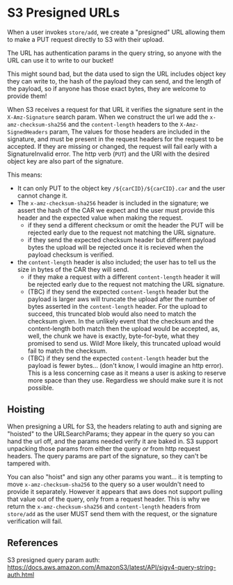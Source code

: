 # S3 Presigned URLs

When a user invokes `store/add`, we create a "presigned" URL allowing them to make a PUT request directly to S3 with their upload.

The URL has authentication params in the query string, so anyone with the URL can use it to write to our bucket! 

This might sound bad, but the data used to sign the URL includes object key they can write to, the hash of the payload they can send, and the length of the payload, so if anyone has those exact bytes, they are welcome to provide them!

When S3 receives a request for that URL it verifies the signature sent in the `X-Amz-Signature` search param. When we construct the url we add the `x-amz-checksum-sha256` and the `content-length` headers to the `X-Amz-SignedHeaders` param, The values for those headers are included in the signature, and must be present in the request headers for the request to be accepted. If they are missing or changed, the request will fail early with a SignatureInvalid error. The http verb (`PUT`) and the URI with the desired object key are also part of the signature.

This means:

- It can only PUT to the object key `/${carCID}/${carCID}.car` and the user cannot change it.
- The `x-amz-checksum-sha256` header is included in the signature; we assert the hash of the CAR we expect and the user must provide this header and the expected value when making the request.
  - if they send a different checksum or omit the header the PUT will be rejected early due to the request not matching the URL signature.
  - if they send the expected checksum header but different payload bytes the upload will be rejected once it is recieved when the payload checksum is verified.
- the `content-length` header is also included; the user has to tell us the size in bytes of the CAR they will send.
  - if they make a request with a different `content-length` header it will be rejected early due to the request not matching the URL signature.
  - (TBC) if they send the expected `content-length` header but the payload is larger aws will truncate the upload after the number of bytes asserted in the `content-length` header. For the upload to succeed, this truncated blob would also need to match the checksum given. In the unlikely event that the checksum and the content-length both match then the upload would be accepted, as, well, the chunk we have is exactly, byte-for-byte, what they promised to send us. Wild! More likely, this truncated upload would fail to match the checksum.
  - (TBC) if they send the expected `content-length` header but the payload is fewer bytes... (don't know, I would imagine an http error). This is a less concerning case as it means a user is asking to reserve more space than they use. Regardless we should make sure it is not possible.

## Hoisting

When presigning a URL for S3, the headers relating to auth and signing are "hoisted" to the URLSearchParams; they appear in the query so you can hand the url off, and the params needed verify it are baked in. S3 support unpacking those params from either the query _or_ from http request headers. The query params are part of the signature, so they can't be tampered with. 

You can also "hoist" and sign any other params you want... it is tempting to move `x-amz-checksum-sha256` to the query so a user wouldn't need to provide it separately. However it appears that aws does not support pulling that value out of the query, only from a request header. This is why we return the `x-amz-checksum-sha256` and `content-length` headers from `store/add` as the user MUST send them with the request, or the signature verification will fail.

## References

S3 presigned query param auth: https://docs.aws.amazon.com/AmazonS3/latest/API/sigv4-query-string-auth.html
